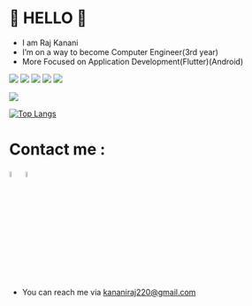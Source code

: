 
# 🙏   HELLO 	🙏

 - I am Raj Kanani 
 - I’m on a way to become Computer Engineer(3rd year)
 -  More Focused on Application Development(Flutter)(Android)



![](https://img.shields.io/badge/Language-Java-informational?style=flat&logo=<LOGO_NAME>&logoColor=white&color=2bbc8a)
![](https://img.shields.io/badge/Language-python-informational?style=flat&logo=<LOGO_NAME>&logoColor=white&color=2bbc8a)
![](https://img.shields.io/badge/Database-Firebase-informational?style=flat&logo=<LOGO_NAME>&logoColor=white&color=2bbc8a)
![](https://img.shields.io/badge/MobileDev-Flutter-informational?style=flat&logo=<LOGO_NAME>&logoColor=white&color=2bbc8a)
![](https://img.shields.io/badge/MobileDev-Android-informational?style=flat&logo=<LOGO_NAME>&logoColor=white&color=2bbc8a)

<img src = "https://github-readme-stats.vercel.app/api?username=kananiraj&&show_icons=true&title_color=ffffff&icon_color=bb2acf&text_color=daf7dc&bg_color=151515">

[![Top Langs](https://github-readme-stats.vercel.app/api/top-langs/?username=kananiraj&layout=compact)](https://github.com/anuraghazra/github-readme-stats)

# Contact me :
<a href =" https://www.linkedin.com/in/raj-kanani-23005b183"><img src="https://www.vectorico.com/wp-content/uploads/2018/02/LinkedIn-Icon-Square-300x300.png" width="5%" ></a>
<a href ="https://instagram.com/raj_kanan_i?igshid=aouwpttey420"><img src="https://parentzone.org.uk/sites/default/files/Instagram%20logo.jpg" width="5%" ></a>

 - You can reach me via kananiraj220@gmail.com
